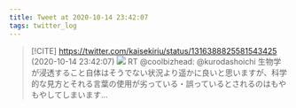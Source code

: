 ```yaml
---
title: Tweet at 2020-10-14 23:42:07
tags: twitter_log
---
```


> [!CITE] https://twitter.com/kaisekiriu/status/1316388825581543425 (2020-10-14 23:42:07)
> ![](https://twitter.com/kaisekiriu/status/1316388825581543425)
> RT @coolbizhead: @kurodashoichi 生物学が浸透すること自体はそうでない状況より遥かに良いと思いますが、科学的な見方とそれる言葉の使用が劣っている・誤っているとされるのはもやもやしてしまいます…
